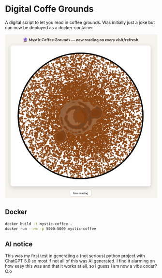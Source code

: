 # Digital Coffe Grounds

A digital script to let you read in coffee grounds. 
Was initially just a joke but can now be deployed as a docker-container

![example image](./example.png)

## Docker
```bash
docker build -t mystic-coffee .
docker run --rm -p 5000:5000 mystic-coffee
```

## AI notice
This was my first test in generating a (not serious) python project with ChatGPT 5.0 so most if not all of this was AI generated. I find it alarming on how easy this was and that it works at all, so I guess I am now a vibe coder? O.o

